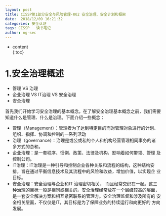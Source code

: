 ```yaml
---
layout: post  
title: CISSP第1部分安全与风险管理-002 安全治理、安全计划和框架
date:  2018/12/09 16:21:32  
categories: 安全认证 
tags: CISSP   读书笔记
author: ng-sec  
---
```


* content  
{:toc}

# 1.安全治理概述
- 管理 VS 治理
- 企业治理 VS IT治理 VS 安全治理
- 安全治理

首先我们开始学习安全治理的基本概念。在了解安全治理基本概念之前，我们需要知道什么是管理、什么是治理。下面介绍一些概念：

- 管理（Management）：管理者为了达到特定目的而对管理对象进行的计划、 组织、指挥、协调和控制的一系列活动
- 治理（governance）：治理是或公或私的个人和机构经营管理相同事务的诸 多方式的总和。
- 企业治理：是一套程序、惯例、政策、法律及机构，影响着如何带领、管理 及控制公司。
- IT治理：IT治理是一种引导和控制企业各种关系和流程的结构，这种结构安 排，旨在通过平衡信息技术及其流程中的风险和收益，增加价值，以实现企 业目标。
- 安全治理：安全治理与企业和IT  治理密切相关， 而且经常交织在一起。这三 种治理的目标一般是相同或相关的。安全治理经常放在一个层级较高的层面， 是一套安全解决方案和相互紧密联系的管理方。安全治理监督和涉及所有的 安全相关层面，不仅仅是IT，其目标是为了保障业务的持续运行和向更好的 方向发展。
